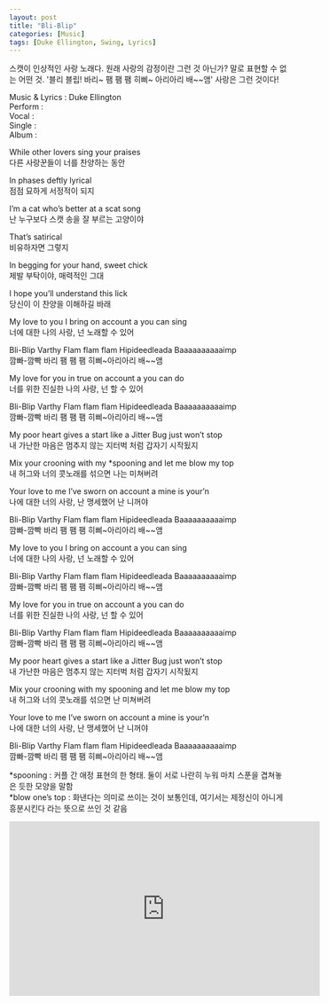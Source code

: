 ```yaml
---
layout: post
title: "Bli-Blip"
categories: [Music]
tags: [Duke Ellington, Swing, Lyrics]
---
```


스캣이 인상적인 사랑 노래다. 원래 사랑의 감정이란 그런 것 아닌가? 말로 표현할 수 없는 어떤 것. '블리 블립! 바리~ 팸 팸 팸 히삐~ 아리아리 배~~앰' 사랑은 그런 것이다!

Music & Lyrics : Duke Ellington  
Perform :   
Vocal :   
Single :   
Album :  

While other lovers sing your praises  
다른 사랑꾼들이 너를 찬양하는 동안  

In phases deftly lyrical  
점점 묘하게 서정적이 되지  

I’m a cat who’s better at a scat song  
난 누구보다 스캣 송을 잘 부르는 고양이야  

That’s satirical  
비유하자면 그렇지  

In begging for your hand, sweet chick  
제발 부탁이야, 매력적인 그대  

I hope you’ll understand this lick  
당신이 이 찬양을 이해하길 바래  

My love to you I bring on account a you can sing  
너에 대한 나의 사랑, 넌 노래할 수 있어  

Bli-Blip Varthy Flam flam flam Hipideedleada Baaaaaaaaaaimp  
깜빠-깜빡 바리 팸 팸 팸 히삐~아리아리 배~~앰  

My love for you in true on account a you can do  
너를 위한 진실한 나의 사랑, 넌 할 수 있어  

Bli-Blip Varthy Flam flam flam Hipideedleada Baaaaaaaaaaimp  
깜빠-깜빡 바리 팸 팸 팸 히삐~아리아리 배~~앰  

My poor heart gives a start like a Jitter Bug just won’t stop  
내 가난한 마음은 멈추지 않는 지터벅 처럼 갑자기 시작됬지  

Mix your crooning with my &#42;spooning and let me blow my top  
내 허그와 너의 콧노래를 섞으면 나는 미쳐버려  

Your love to me I’ve sworn on account a mine is your’n  
나에 대한 너의 사랑, 난 맹세했어 난 니꺼야  

Bli-Blip Varthy Flam flam flam Hipideedleada Baaaaaaaaaaimp  
깜빠-깜빡 바리 팸 팸 팸 히삐~아리아리 배~~앰  

My love to you I bring on account a you can sing  
너에 대한 나의 사랑, 넌 노래할 수 있어  

Bli-Blip Varthy Flam flam flam Hipideedleada Baaaaaaaaaaimp  
깜빠-깜빡 바리 팸 팸 팸 히삐~아리아리 배~~앰  

My love for you in true on account a you can do  
너를 위한 진실한 나의 사랑, 넌 할 수 있어  

Bli-Blip Varthy Flam flam flam Hipideedleada Baaaaaaaaaaimp  
깜빠-깜빡 바리 팸 팸 팸 히삐~아리아리 배~~앰  

My poor heart gives a start like a Jitter Bug just won’t stop  
내 가난한 마음은 멈추지 않는 지터벅 처럼 갑자기 시작됬지  

Mix your crooning with my spooning and let me blow my top  
내 허그와 너의 콧노래를 섞으면 난 미쳐버려  

Your love to me I’ve sworn on account a mine is your’n  
나에 대한 너의 사랑, 난 맹세했어 난 니꺼야  

Bli-Blip Varthy Flam flam flam Hipideedleada Baaaaaaaaaaimp  
깜빠-깜빡 바리 팸 팸 팸 히삐~아리아리 배~~앰  

&#42;spooning : 커플 간 애정 표현의 한 형태. 둘이 서로 나란히 누워 마치 스푼을 겹쳐놓은 듯한 모양을 말함  
&#42;blow one’s top : 화낸다는 의미로 쓰이는 것이 보통인데, 여기서는 제정신이 아니게 흥분시킨다 라는 뜻으로 쓰인 것 같음

<iframe width="560" height="315" src="https://www.youtube.com/embed/r28Gmaji7-g" title="YouTube video player" frameborder="0" allow="accelerometer; autoplay; clipboard-write; encrypted-media; gyroscope; picture-in-picture" allowfullscreen></iframe>